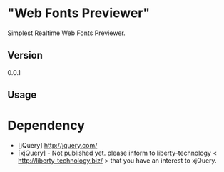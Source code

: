 "Web Fonts Previewer"
=

Simplest Realtime Web Fonts Previewer.

Version
-
0.0.1

Usage
-

Dependency
=
* [jQuery] http://jquery.com/
* [xjQuery] - Not published yet.
please inform to liberty-technology &lt; http://liberty-technology.biz/ &gt;
that you have an interest to xjQuery. 